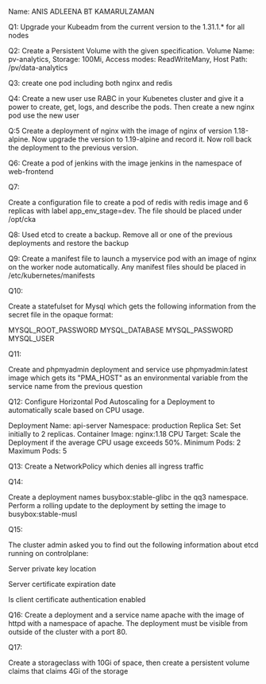 Name: ANIS ADLEENA BT KAMARULZAMAN

Q1:
Upgrade your Kubeadm from the current version to the 1.31.1.* for all nodes <done>

Q2:
Create a Persistent Volume with the given specification.
Volume Name: pv-analytics, Storage: 100Mi, Access modes: ReadWriteMany, Host Path: /pv/data-analytics <done>

Q3:
create one pod including both nginx and redis <done>

Q4:
Create a new user use RABC in your Kubenetes cluster and give it a power to create, get, logs, and describe the pods. Then create a new nginx pod use the new user <hold>

Q:5
Create a deployment of nginx with the image of nginx of version 1.18-alpine. Now upgrade the version to 1.19-alpine and record it. Now roll back the deployment to the previous version.<done>


Q6:
Create a pod of jenkins with the image jenkins in the namespace of web-frontend <done>


Q7:

Create a configuration file to create a pod of redis with redis image and 6 replicas with label app_env_stage=dev. The file should be placed under /opt/cka <done>

Q8:
Used etcd to create a backup. Remove all or one of the previous deployments and restore the backup <hold>



Q9:
Create a manifest file to launch a myservice pod with an image of nginx on the worker node automatically. Any manifest files should be placed in /etc/kubernetes/manifests <hold>



Q10:

Create a statefulset for Mysql which gets the following information from the secret file in the opaque format: <done>

MYSQL_ROOT_PASSWORD
MYSQL_DATABASE
MYSQL_PASSWORD
MYSQL_USER 


Q11:

Create and phpmyadmin deployment and service use phpmyadmin:latest image which gets its "PMA_HOST" as an environmental variable from the service name from the previous question <done>


Q12:
Configure Horizontal Pod Autoscaling for a Deployment to automatically scale based on CPU usage.

Deployment Name: api-server Namespace: production Replica Set: Set initially to 2 replicas. Container Image: nginx:1.18 CPU Target: Scale the Deployment if the average CPU usage exceeds 50%. Minimum Pods: 2 Maximum Pods: 5 <hold>

Q13:
Create a NetworkPolicy which denies all ingress traffic <done>

Q14:

Create a deployment names  busybox:stable-glibc in the qq3 namespace. Perform a rolling update to the deployment by setting the image to busybox:stable-musl <done>

Q15:

The cluster admin asked you to find out the following information about etcd running on controlplane:

Server private key location

Server certificate expiration date

Is client certificate authentication enabled <hold>

Q16:
Create a deployment and a service name apache with the image of httpd with a namespace of apache. The deployment must be visible from outside of the cluster with a port 80. <done>


Q17:

Create a storageclass with 10Gi of space, then create a persistent volume claims that claims 4Gi of the storage <done>


